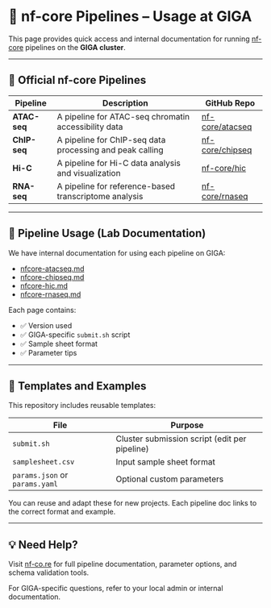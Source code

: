 # 🔬 nf-core Pipelines – Usage at GIGA

This page provides quick access and internal documentation for running [nf-core](https://nf-co.re/) pipelines on the **GIGA cluster**.  

---

## 🔗 Official nf-core Pipelines

| Pipeline       | Description                                                      | GitHub Repo |
|----------------|------------------------------------------------------------------|-------------|
| **ATAC-seq**   | A pipeline for ATAC-seq chromatin accessibility data             | [nf-core/atacseq](https://github.com/nf-core/atacseq) |
| **ChIP-seq**   | A pipeline for ChIP-seq data processing and peak calling         | [nf-core/chipseq](https://github.com/nf-core/chipseq) |
| **Hi-C**       | A pipeline for Hi-C data analysis and visualization              | [nf-core/hic](https://github.com/nf-core/hic) |
| **RNA-seq**    | A pipeline for reference-based transcriptome analysis            | [nf-core/rnaseq](https://github.com/nf-core/rnaseq) |

---

## 📄 Pipeline Usage (Lab Documentation)

We have internal documentation for using each pipeline on GIGA:

- [nfcore-atacseq.md](nfcore-atacseq.md)
- [nfcore-chipseq.md](nfcore-chipseq.md)
- [nfcore-hic.md](nfcore-hic.md)
- [nfcore-rnaseq.md](nfcore-rnaseq.md)

Each page contains:
- ✅ Version used
- ✅ GIGA-specific `submit.sh` script
- ✅ Sample sheet format
- ✅ Parameter tips

---

## 📁 Templates and Examples

This repository includes reusable templates:

| File | Purpose |
|------|---------|
| `submit.sh` | Cluster submission script (edit per pipeline) |
| `samplesheet.csv` | Input sample sheet format |
| `params.json` or `params.yaml` | Optional custom parameters |

You can reuse and adapt these for new projects. Each pipeline doc links to the correct format and example.

---

## 💡 Need Help?

Visit [nf-co.re](https://nf-co.re/) for full pipeline documentation, parameter options, and schema validation tools.

For GIGA-specific questions, refer to your local admin or internal documentation.

